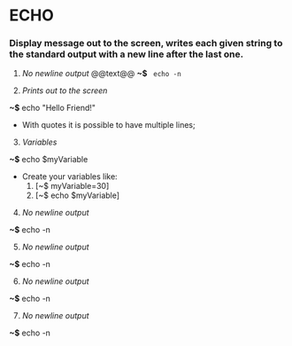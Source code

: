 # ECHO

### Display message out to the  screen, writes each given string to the standard output with a new line after the last one.

1. _No newline output_
@@text@@
**~$** ``` echo -n```


2. _Prints out to the screen_

**~$** echo "Hello Friend!"


* With quotes it is possible to have multiple lines;


3. _Variables_

**~$** echo $myVariable


* Create your variables like:
	1. [~$ myVariable=30]
	2. [~$ echo $myVariable]



4. _No newline output_

**~$** echo -n


5. _No newline output_

**~$** echo -n


6. _No newline output_

**~$** echo -n


7. _No newline output_

**~$** echo -n


